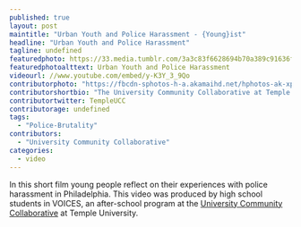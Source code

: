 ```yaml
---
published: true
layout: post
maintitle: "Urban Youth and Police Harassment - {Young}ist"
headline: "Urban Youth and Police Harassment"
tagline: undefined
featuredphoto: https://33.media.tumblr.com/3a3c83f6628694b70a389c91636f8bce/tumblr_ncbtwklzRP1sm7wrao2_1280.png
featuredphotoalttext: Urban Youth and Police Harassment
videourl: //www.youtube.com/embed/y-K3Y_3_9Qo
contributorphoto: "https://fbcdn-sphotos-h-a.akamaihd.net/hphotos-ak-xpf1/v/t1.0-9/10375979_10152514990222323_1545131553865495791_n.jpg?oh=8a57acd24741cbeea9eb417f1b440a87&oe=54C443EC&__gda__=1418860947_a30e1cdb211968332dc432150d7c0340"
contributorshortbio: "The University Community Collaborative at Temple University: creating a positive youth culture, strengthening organizations and building better communities." 
contributortwitter: TempleUCC
contributorage: undefined
tags: 
  - "Police-Brutality"
contributors: 
  - "University Community Collaborative"
categories: 
  - video
---
```

In this short film young people reflect on their experiences with police harassment in Philadelphia. This video was produced by high school students in VOICES, an after-school program at the [University Community Collaborative](http://uccollab.org/) at Temple University. 
